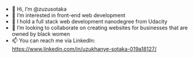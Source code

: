 - 👋 Hi, I’m @zuzusotaka
- 👀 I’m interested in front-end web development 
- 🌱 I hold a full stack web development nanodegree from Udacity
- 💞️ I’m looking to collaborate on creating websites for businesses that are owned by black women 
- 📫 You can reach me via LinkedIn: https://www.linkedin.com/in/uzukhanye-sotaka-019a18127/ 

<!---
zuzusotaka/zuzusotaka is a ✨ special ✨ repository because its `README.md` (this file) appears on your GitHub profile.
You can click the Preview link to take a look at your changes.
--->
